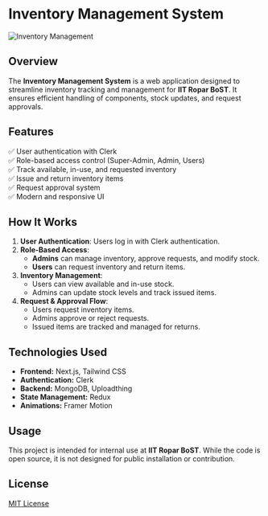 # Inventory Management System

![Inventory Management](https://utfs.io/f/W3yeuUt3H29ztwRK831V3ATd4bxQVyKo0YFLvm7t9MD6e8HN)

## Overview
The **Inventory Management System** is a web application designed to streamline inventory tracking and management for **IIT Ropar BoST**. It ensures efficient handling of components, stock updates, and request approvals.

## Features
✅ User authentication with Clerk  
✅ Role-based access control (Super-Admin, Admin, Users)  
✅ Track available, in-use, and requested inventory  
✅ Issue and return inventory items  
✅ Request approval system  
✅ Modern and responsive UI  

## How It Works
1. **User Authentication**: Users log in with Clerk authentication.
2. **Role-Based Access**:
   - **Admins** can manage inventory, approve requests, and modify stock.
   - **Users** can request inventory and return items.
3. **Inventory Management**:
   - Users can view available and in-use stock.
   - Admins can update stock levels and track issued items.
4. **Request & Approval Flow**:
   - Users request inventory items.
   - Admins approve or reject requests.
   - Issued items are tracked and managed for returns.

## Technologies Used
- **Frontend:** Next.js, Tailwind CSS
- **Authentication:** Clerk
- **Backend:** MongoDB, Uploadthing
- **State Management:** Redux
- **Animations:** Framer Motion

## Usage
This project is intended for internal use at **IIT Ropar BoST**. While the code is open source, it is not designed for public installation or contribution.

## License
[MIT License](LICENSE)
